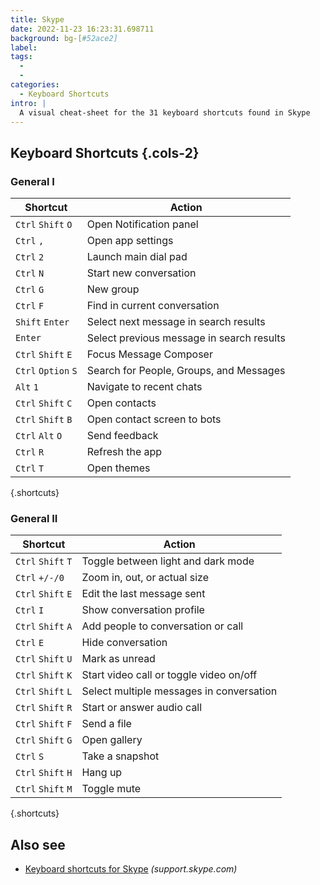 ```yaml
---
title: Skype
date: 2022-11-23 16:23:31.698711
background: bg-[#52ace2]
label:
tags:
  -
  -
categories:
  - Keyboard Shortcuts
intro: |
  A visual cheat-sheet for the 31 keyboard shortcuts found in Skype
---
```


## Keyboard Shortcuts {.cols-2}

### General I

| Shortcut            | Action                                    |
| ------------------- | ----------------------------------------- |
| `Ctrl` `Shift` `O`  | Open Notification panel                   |
| `Ctrl` `,`          | Open app settings                         |
| `Ctrl` `2`          | Launch main dial pad                      |
| `Ctrl` `N`          | Start new conversation                    |
| `Ctrl` `G`          | New group                                 |
| `Ctrl` `F`          | Find in current conversation              |
| `Shift` `Enter`     | Select next message in search results     |
| `Enter`             | Select previous message in search results |
| `Ctrl` `Shift` `E`  | Focus Message Composer                    |
| `Ctrl` `Option` `S` | Search for People, Groups, and Messages   |
| `Alt` `1`           | Navigate to recent chats                  |
| `Ctrl` `Shift` `C`  | Open contacts                             |
| `Ctrl` `Shift` `B`  | Open contact screen to bots               |
| `Ctrl` `Alt` `O`    | Send feedback                             |
| `Ctrl` `R`          | Refresh the app                           |
| `Ctrl` `T`          | Open themes                               |

{.shortcuts}

### General II

| Shortcut           | Action                                   |
| ------------------ | ---------------------------------------- |
| `Ctrl` `Shift` `T` | Toggle between light and dark mode       |
| `Ctrl` `+/-/0`     | Zoom in, out, or actual size             |
| `Ctrl` `Shift` `E` | Edit the last message sent               |
| `Ctrl` `I`         | Show conversation profile                |
| `Ctrl` `Shift` `A` | Add people to conversation or call       |
| `Ctrl` `E`         | Hide conversation                        |
| `Ctrl` `Shift` `U` | Mark as unread                           |
| `Ctrl` `Shift` `K` | Start video call or toggle video on/off  |
| `Ctrl` `Shift` `L` | Select multiple messages in conversation |
| `Ctrl` `Shift` `R` | Start or answer audio call               |
| `Ctrl` `Shift` `F` | Send a file                              |
| `Ctrl` `Shift` `G` | Open gallery                             |
| `Ctrl` `S`         | Take a snapshot                          |
| `Ctrl` `Shift` `H` | Hang up                                  |
| `Ctrl` `Shift` `M` | Toggle mute                              |

{.shortcuts}

## Also see

- [Keyboard shortcuts for Skype](https://support.skype.com/en/faq/FA12025/what-are-keyboard-shortcuts-and-how-do-i-use-them-in-skype) _(support.skype.com)_
